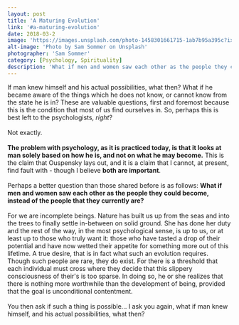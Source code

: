 ```yaml
---
layout: post
title: 'A Maturing Evolution'
link: '#a-maturing-evolution'
date: 2018-03-2
image: 'https://images.unsplash.com/photo-1458301661715-1ab7b95a395c?ixlib=rb-0.3.5&s=18610fe57ffe91b2aca4debb4df88bf5&auto=format&fit=crop&w=2847&q=80'
alt-image: 'Photo by Sam Sommer on Unsplash'
photographer: 'Sam Sommer'
category: [Psychology, Spirituality]
description: 'What if men and women saw each other as the people they could become, instead of the people that they currently are.'
---
```


If man knew himself and his actual possibilities, what then? What if he became aware of the things which he does not know, or cannot know from the state he is in? These are valuable questions, first and foremost because this is the condition that most of us find ourselves in. So, perhaps this is best left to the psychologists, *right*?
<br/>
<br/>
Not exactly.
<br/>
<br/>
**The problem with psychology, as it is practiced today, is that it looks at man solely based on how he is, and not on what he may become.** This is the claim that Ouspensky lays out, and it is a claim that I cannot, at present, find fault with - though I believe **both are important**. 
<br>
<br>
Perhaps a better question than those shared before is as follows: **What if men and women saw each other as the people they could become, instead of the people that they currently are?** 
<br/>
<br/>
For we are incomplete beings. Nature has built us up from the seas and into the trees to finally settle in-between on solid ground. She has done her duty and the rest of the way, in the most psychological sense, is up to us, or at least up to those who truly want it: those who have tasted a drop of their potential and have now wetted their appetite for something more out of this lifetime. A true desire, that is in fact what such an evolution requires. Though such people are rare, they do exist. For there is a threshold that each individual must cross where they decide that this slippery consciousness of their's is too sparse. In doing so, he or she realizes that there is nothing more worthwhile than the development of being, provided that the goal is unconditional contentment.
<br/>
<br/>
You then ask if such a thing is possible... I ask you again, what if man knew himself, and his actual possibilities, what then?




